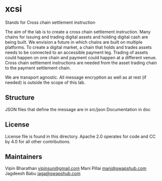 # xcsi
Stands for Cross chain settlement instruction

The aim of the lab is to create a cross chain settlement instruction. Many chains for issuing and trading digital assets and holding digital cash are being built. We envision a future in which chains are built on multiple platforms. To create a digital market, a chain that holds and trades assets needs to be connected to an accessible payment leg. Trading of assets could happen on one chain and payment could happen at a different venue. Cross chain settlement instructions are needed from the asset trading chain to the payment settlement chain. 

We are transport agnostic. All message encryption as well as at rest (if needed) is outside the scope of this lab.

## Structure

JSON files that define the message are in src/json
Documentation in doc

## License
License file is found in this directory. Apache 2.0 operates for code and CC by 4.0 for all other contributions.


## Maintainers 

Vipin Bharathan vipinsun@gmail.com 
Mani Pillai mani@swapshub.com
Jagdeesh Babu jaga@swapshub.com


